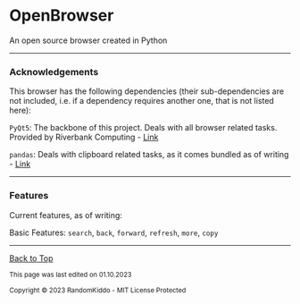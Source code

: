 # OpenBrowser

An open source browser created in Python

___

### Acknowledgements

This browser has the following dependencies 
(their sub-dependencies are not included, 
i.e. if a dependency requires another one, that is not listed here):

`PyQt5`: The backbone of this project. Deals with all browser related tasks.
Provided by Riverbank Computing - [Link](https://www.riverbankcomputing.com/software/pyqt/)

`pandas`: Deals with clipboard related tasks, as it comes bundled as of writing - [Link](https://pandas.pydata.org)
___

### Features

Current features, as of writing:

Basic Features: `search`, `back`, `forward`, `refresh`, `more`, `copy`

___

[Back to Top](#openbrowser)

<sub>This page was last edited on 01.10.2023</sub>

<sub>Copyright © 2023 RandomKiddo - MIT License Protected</sub>